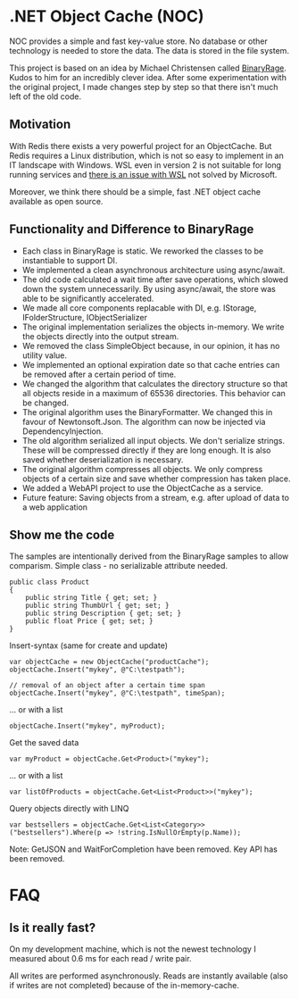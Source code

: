 # .NET Object Cache (NOC)
NOC provides a simple and fast key-value store. No database or other technology is needed to store the data. The data is stored in the file system.

This project is based on an idea by Michael Christensen called [BinaryRage](https://github.com/mchidk/BinaryRage). Kudos to him for an incredibly clever idea. After some experimentation with the original project, I made changes step by step so that there isn't much left of the old code.

## Motivation
With Redis there exists a very powerful project for an ObjectCache. But Redis requires a Linux distribution, which is not so easy to implement in an IT landscape with Windows. WSL even in version 2 is not suitable for long running services and [there is an issue with WSL](https://github.com/MicrosoftDocs/WSL/issues/368) not solved by Microsoft.

Moreover, we think there should be a simple, fast .NET object cache available as open source.

## Functionality and Difference to BinaryRage
+ Each class in BinaryRage is static. We reworked the classes to be instantiable to support DI.
+ We implemented a clean asynchronous architecture using async/await.
+ The old code calculated a wait time after save operations, which slowed down the system unnecessarily. By using async/await, the store was able to be significantly accelerated.
+ We made all core components replacable with DI, e.g. IStorage, IFolderStructure, IObjectSerializer
+ The original implementation serializes the objects in-memory. We write the objects directly into the output stream.
+ We removed the class SimpleObject because, in our opinion, it has no utility value.
+ We implemented an optional expiration date so that cache entries can be removed after a certain period of time.
+ We changed the algorithm that calculates the directory structure so that all objects reside in a maximum of 65536 directories. This behavior can be changed.
+ The original algorithm uses the BinaryFormatter. We changed this in favour of Newtonsoft.Json. The algorithm can now be injected via DependencyInjection.
+ The old algorithm serialized all input objects. We don't serialize strings. These will be compressed directly if they are long enough. It is also saved whether deserialization is necessary.
+ The original algorithm compresses all objects. We only compress objects of a certain size and save whether compression has taken place.
+ We added a WebAPI project to use the ObjectCache as a service.
+ Future feature: Saving objects from a stream, e.g. after upload of data to a web application

## Show me the code
The samples are intentionally derived from the BinaryRage samples to allow comparism.
Simple class - no serializable attribute needed.

	public class Product
	{
		public string Title { get; set; }
		public string ThumbUrl { get; set; }
		public string Description { get; set; }
		public float Price { get; set; }
	}

Insert-syntax (same for create and update)

	var objectCache = new ObjectCache("productCache");
	objectCache.Insert("mykey", @"C:\testpath");
	
	// removal of an object after a certain time span
	objectCache.Insert("mykey", @"C:\testpath", timeSpan);

... or with a list

	objectCache.Insert("mykey", myProduct);

Get the saved data

	var myProduct = objectCache.Get<Product>("mykey");
	
... or with a list

	var listOfProducts = objectCache.Get<List<Product>>("mykey");

Query objects directly with LINQ

	var bestsellers = objectCache.Get<List<Category>>("bestsellers").Where(p => !string.IsNullOrEmpty(p.Name));

Note: GetJSON and WaitForCompletion have been removed. Key API has been removed.

# FAQ
## Is it really fast?
On my development machine, which is not the newest technology I measured about 0.6 ms for each read / write pair.

All writes are performed asynchronously. Reads are instantly available (also if writes are not completed) because of the in-memory-cache.


